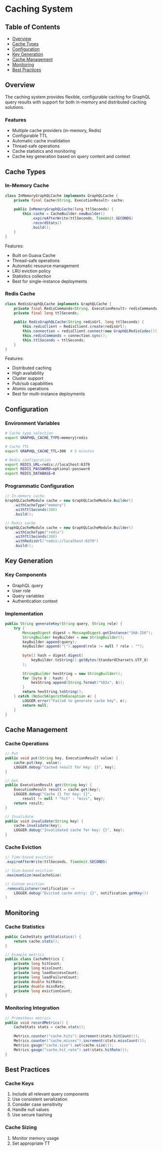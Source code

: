 # Caching System

## Table of Contents
- [Overview](#overview)
- [Cache Types](#cache-types)
- [Configuration](#configuration)
- [Key Generation](#key-generation)
- [Cache Management](#cache-management)
- [Monitoring](#monitoring)
- [Best Practices](#best-practices)

## Overview

The caching system provides flexible, configurable caching for GraphQL query results with support for both in-memory and distributed caching solutions.

### Features
- Multiple cache providers (in-memory, Redis)
- Configurable TTL
- Automatic cache invalidation
- Thread-safe operations
- Cache statistics and monitoring
- Cache key generation based on query content and context

## Cache Types

### In-Memory Cache
```java
class InMemoryGraphQLCache implements GraphQLCache {
    private final Cache<String, ExecutionResult> cache;
    
    public InMemoryGraphQLCache(long ttlSeconds) {
        this.cache = CacheBuilder.newBuilder()
            .expireAfterWrite(ttlSeconds, TimeUnit.SECONDS)
            .recordStats()
            .build();
    }
}
```

Features:
- Built on Guava Cache
- Thread-safe operations
- Automatic resource management
- LRU eviction policy
- Statistics collection
- Best for single-instance deployments

### Redis Cache
```java
class RedisGraphQLCache implements GraphQLCache {
    private final RedisCommands<String, ExecutionResult> redisCommands;
    private final long ttlSeconds;
    
    public RedisGraphQLCache(String redisUrl, long ttlSeconds) {
        this.redisClient = RedisClient.create(redisUrl);
        this.connection = redisClient.connect(new GraphQLRedisCodec());
        this.redisCommands = connection.sync();
        this.ttlSeconds = ttlSeconds;
    }
}
```

Features:
- Distributed caching
- High availability
- Cluster support
- Pub/sub capabilities
- Atomic operations
- Best for multi-instance deployments

## Configuration

### Environment Variables
```bash
# Cache type selection
export GRAPHQL_CACHE_TYPE=memory|redis

# Cache TTL
export GRAPHQL_CACHE_TTL=300  # 5 minutes

# Redis configuration
export REDIS_URL=redis://localhost:6379
export REDIS_PASSWORD=optional-password
export REDIS_DATABASE=0
```

### Programmatic Configuration
```java
// In-memory cache
GraphQLCacheModule cache = new GraphQLCacheModule.Builder()
    .withCacheType("memory")
    .withTtlSeconds(300)
    .build();

// Redis cache
GraphQLCacheModule cache = new GraphQLCacheModule.Builder()
    .withCacheType("redis")
    .withTtlSeconds(300)
    .withRedisUrl("redis://localhost:6379")
    .build();
```

## Key Generation

### Key Components
- GraphQL query
- User role
- Query variables
- Authentication context

### Implementation
```java
public String generateKey(String query, String role) {
    try {
        MessageDigest digest = MessageDigest.getInstance("SHA-256");
        StringBuilder keyBuilder = new StringBuilder();
        keyBuilder.append(query);
        keyBuilder.append("|").append(role != null ? role : "");
        
        byte[] hash = digest.digest(
            keyBuilder.toString().getBytes(StandardCharsets.UTF_8)
        );
        
        StringBuilder hexString = new StringBuilder();
        for (byte b : hash) {
            hexString.append(String.format("%02x", b));
        }
        return hexString.toString();
    } catch (NoSuchAlgorithmException e) {
        LOGGER.error("Failed to generate cache key", e);
        return null;
    }
}
```

## Cache Management

### Cache Operations
```java
// Put
public void put(String key, ExecutionResult value) {
    cache.put(key, value);
    LOGGER.debug("Cached result for key: {}", key);
}

// Get
public ExecutionResult get(String key) {
    ExecutionResult result = cache.get(key);
    LOGGER.debug("Cache {} for key: {}", 
        result != null ? "hit" : "miss", key);
    return result;
}

// Invalidate
public void invalidate(String key) {
    cache.invalidate(key);
    LOGGER.debug("Invalidated cache for key: {}", key);
}
```

### Cache Eviction
```java
// Time-based eviction
.expireAfterWrite(ttlSeconds, TimeUnit.SECONDS)

// Size-based eviction
.maximumSize(maxCacheSize)

// Custom eviction
.removalListener(notification -> 
    LOGGER.debug("Evicted cache entry: {}", notification.getKey())
)
```

## Monitoring

### Cache Statistics
```java
public CacheStats getStatistics() {
    return cache.stats();
}

// Example metrics
public class CacheMetrics {
    private long hitCount;
    private long missCount;
    private long loadSuccessCount;
    private long loadFailureCount;
    private double hitRate;
    private double missRate;
    private long evictionCount;
}
```

### Monitoring Integration
```java
// Prometheus metrics
public void recordMetrics() {
    CacheStats stats = cache.stats();
    
    Metrics.counter("cache.hits").increment(stats.hitCount());
    Metrics.counter("cache.misses").increment(stats.missCount());
    Metrics.gauge("cache.size").set(cache.size());
    Metrics.gauge("cache.hit_rate").set(stats.hitRate());
}
```

## Best Practices

### Cache Keys
1. Include all relevant query components
2. Use consistent serialization
3. Consider case sensitivity
4. Handle null values
5. Use secure hashing

### Cache Sizing
1. Monitor memory usage
2. Set appropriate TT